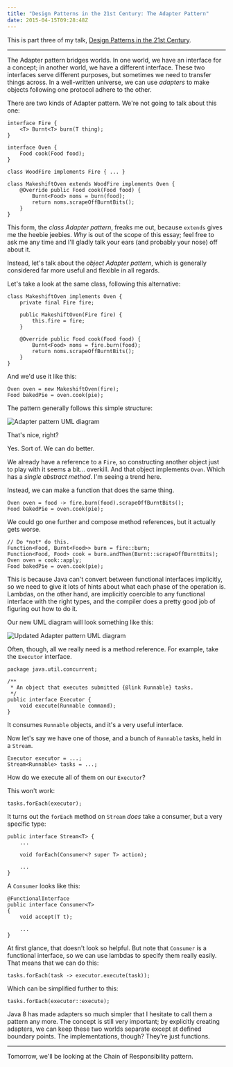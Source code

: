 ```yaml
---
title: "Design Patterns in the 21st Century: The Adapter Pattern"
date: 2015-04-15T09:28:48Z
---
```


This is part three of my talk, [Design Patterns in the 21st Century][].

[Design Patterns in the 21st Century]: http://talks.samirtalwar.com/design-patterns-in-the-21st-century.html

---

The Adapter pattern bridges worlds. In one world, we have an interface for a concept; in another world, we have a different interface. These two interfaces serve different purposes, but sometimes we need to transfer things across. In a well-written universe, we can use *adapters* to make objects following one protocol adhere to the other.

There are two kinds of Adapter pattern. We're not going to talk about this one:

    interface Fire {
        <T> Burnt<T> burn(T thing);
    }

    interface Oven {
        Food cook(Food food);
    }

    class WoodFire implements Fire { ... }

    class MakeshiftOven extends WoodFire implements Oven {
        @Override public Food cook(Food food) {
            Burnt<Food> noms = burn(food);
            return noms.scrapeOffBurntBits();
        }
    }

This form, the *class Adapter pattern*, freaks me out, because `extends` gives me the heebie jeebies. *Why* is out of the scope of this essay; feel free to ask me any time and I'll gladly talk your ears (and probably your nose) off about it.

Instead, let's talk about the *object Adapter pattern*, which is generally considered far more useful and flexible in all regards.

Let's take a look at the same class, following this alternative:

    class MakeshiftOven implements Oven {
        private final Fire fire;

        public MakeshiftOven(Fire fire) {
            this.fire = fire;
        }

        @Override public Food cook(Food food) {
            Burnt<Food> noms = fire.burn(food);
            return noms.scrapeOffBurntBits();
        }
    }

And we'd use it like this:

    Oven oven = new MakeshiftOven(fire);
    Food bakedPie = oven.cook(pie);

The pattern generally follows this simple structure:

![Adapter pattern UML diagram](http://i.imgur.com/Fnyuq34.png)

That's nice, right?

Yes. Sort of. We can do better.

<!--more-->

We already have a reference to a `Fire`, so constructing another object just to play with it seems a bit… overkill. And that object implements `Oven`. Which has a *single abstract method*. I'm seeing a trend here.

Instead, we can make a function that does the same thing.

    Oven oven = food -> fire.burn(food).scrapeOffBurntBits();
    Food bakedPie = oven.cook(pie);

We could go one further and compose method references, but it actually gets worse.

    // Do *not* do this.
    Function<Food, Burnt<Food>> burn = fire::burn;
    Function<Food, Food> cook = burn.andThen(Burnt::scrapeOffBurntBits);
    Oven oven = cook::apply;
    Food bakedPie = oven.cook(pie);

This is because Java can't convert between functional interfaces implicitly, so we need to give it lots of hints about what each phase of the operation is. Lambdas, on the other hand, are implicitly coercible to any functional interface with the right types, and the compiler does a pretty good job of figuring out how to do it.

Our new UML diagram will look something like this:

![Updated Adapter pattern UML diagram](http://i.imgur.com/vOwEO9t.png)

Often, though, all we really need is a method reference. For example, take the `Executor` interface.

    package java.util.concurrent;

    /**
     * An object that executes submitted {@link Runnable} tasks.
     */
    public interface Executor {
        void execute(Runnable command);
    }

It consumes `Runnable` objects, and it's a very useful interface.

Now let's say we have one of those, and a bunch of `Runnable` tasks, held in a `Stream`.

    Executor executor = ...;
    Stream<Runnable> tasks = ...;

How do we execute all of them on our `Executor`?

This won't work:

    tasks.forEach(executor);

It turns out the `forEach` method on `Stream` *does* take a consumer, but a very specific type:

    public interface Stream<T> {
        ...

        void forEach(Consumer<? super T> action);

        ...
    }

A `Consumer` looks like this:

    @FunctionalInterface
    public interface Consumer<T>
    {
        void accept(T t);

        ...
    }

At first glance, that doesn't look so helpful. But note that `Consumer` is a functional interface, so we can use lambdas to specify them really easily. That means that we can do this:

    tasks.forEach(task -> executor.execute(task));

Which can be simplified further to this:

    tasks.forEach(executor::execute);

Java 8 has made adapters so much simpler that I hesitate to call them a pattern any more. The concept is still very important; by explicitly creating adapters, we can keep these two worlds separate except at defined boundary points. The implementations, though? They're just functions.

---

Tomorrow, we'll be looking at the Chain of Responsibility pattern.
